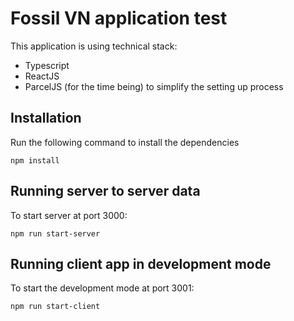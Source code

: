 # Fossil VN application test

This application is using technical stack:
 - Typescript
 - ReactJS
 - ParcelJS (for the time being) to simplify the setting up process

## Installation
Run the following command to install the dependencies
```
npm install
```

## Running server to server data
To start server at port 3000:
```
npm run start-server
```

## Running client app in development mode
To start the development mode at port 3001:
```
npm run start-client
```